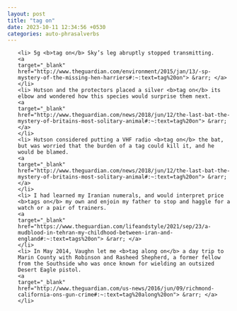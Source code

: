```yaml
---
layout: post
title: "tag on"
date: 2023-10-11 12:34:56 +0530
categories: auto-phrasalverbs
---
```

<ol>

    <li> 5g <b>tag on</b> Sky’s leg abruptly stopped transmitting.
    <a 
    target="_blank" 
    href="http://www.theguardian.com/environment/2015/jan/13/-sp-mystery-of-the-missing-hen-harriers#:~:text=tag%20on"> &rarr; </a>
    </li>
    <li> Hutson and the protectors placed a silver <b>tag on</b> its elbow and wondered how this species would surprise them next.
    <a 
    target="_blank" 
    href="http://www.theguardian.com/news/2018/jun/12/the-last-bat-the-mystery-of-britains-most-solitary-animal#:~:text=tag%20on"> &rarr; </a>
    </li>
    <li> Hutson considered putting a VHF radio <b>tag on</b> the bat, but was worried that the burden of a tag could kill it, and he would be blamed.
    <a 
    target="_blank" 
    href="http://www.theguardian.com/news/2018/jun/12/the-last-bat-the-mystery-of-britains-most-solitary-animal#:~:text=tag%20on"> &rarr; </a>
    </li>
    <li> I had learned my Iranian numerals, and would interpret price <b>tags on</b> my own and enjoin my father to stop and haggle for a watch or a pair of trainers.
    <a 
    target="_blank" 
    href="https://www.theguardian.com/lifeandstyle/2021/sep/23/a-mudblood-in-tehran-my-childhood-between-iran-and-england#:~:text=tags%20on"> &rarr; </a>
    </li>
    <li> In May 2014, Vaughn let me <b>tag along on</b> a day trip to Marin County with Robinson and Rasheed Shepherd, a former fellow from the Southside who was once known for wielding an outsized Desert Eagle pistol.
    <a 
    target="_blank" 
    href="http://www.theguardian.com/us-news/2016/jun/09/richmond-california-ons-gun-crime#:~:text=tag%20along%20on"> &rarr; </a>
    </li>